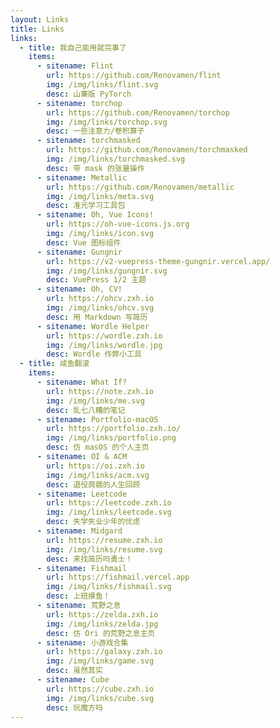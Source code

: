 ```yaml
---
layout: Links
title: Links
links:
  - title: 我自己能用就完事了
    items:
      - sitename: Flint
        url: https://github.com/Renovamen/flint
        img: /img/links/flint.svg
        desc: 山寨版 PyTorch
      - sitename: torchop
        url: https://github.com/Renovamen/torchop
        img: /img/links/torchop.svg
        desc: 一些注意力/卷积算子
      - sitename: torchmasked
        url: https://github.com/Renovamen/torchmasked
        img: /img/links/torchmasked.svg
        desc: 带 mask 的张量操作
      - sitename: Metallic
        url: https://github.com/Renovamen/metallic
        img: /img/links/meta.svg
        desc: 准元学习工具包
      - sitename: Oh, Vue Icons!
        url: https://oh-vue-icons.js.org
        img: /img/links/icon.svg
        desc: Vue 图标组件
      - sitename: Gungnir
        url: https://v2-vuepress-theme-gungnir.vercel.app/
        img: /img/links/gungnir.svg
        desc: VuePress 1/2 主题
      - sitename: Oh, CV!
        url: https://ohcv.zxh.io
        img: /img/links/ohcv.svg
        desc: 用 Markdown 写简历
      - sitename: Wordle Helper
        url: https://wordle.zxh.io
        img: /img/links/wordle.jpg
        desc: Wordle 作弊小工具
  - title: 咸鱼翻滚
    items:
      - sitename: What If?
        url: https://note.zxh.io
        img: /img/links/me.svg
        desc: 乱七八糟的笔记
      - sitename: Portfolio-macOS
        url: https://portfolio.zxh.io/
        img: /img/links/portfolio.png
        desc: 仿 masOS 的个人主页
      - sitename: OI & ACM
        url: https://oi.zxh.io
        img: /img/links/acm.svg
        desc: 退役蒟蒻的人生回顾
      - sitename: Leetcode
        url: https://leetcode.zxh.io
        img: /img/links/leetcode.svg
        desc: 失学失业少年的忧虑
      - sitename: Midgard
        url: https://resume.zxh.io
        img: /img/links/resume.svg
        desc: 来找简历吗勇士！
      - sitename: Fishmail
        url: https://fishmail.vercel.app
        img: /img/links/fishmail.svg
        desc: 上班摸鱼！
      - sitename: 荒野之息
        url: https://zelda.zxh.io
        img: /img/links/zelda.jpg
        desc: 仿 Ori 的荒野之息主页
      - sitename: 小游戏合集
        url: https://galaxy.zxh.io
        img: /img/links/game.svg
        desc: 虽然其实
      - sitename: Cube
        url: https://cube.zxh.io
        img: /img/links/cube.svg
        desc: 玩魔方吗
---
```

